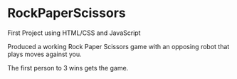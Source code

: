 # RockPaperScissors
First Project using HTML/CSS and JavaScript

Produced a working Rock Paper Scissors game with an opposing
robot that plays moves against you.

The first person to 3 wins gets the game.
